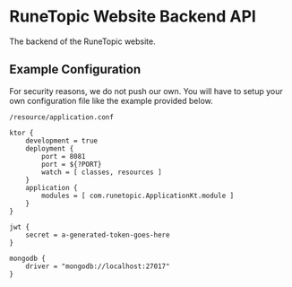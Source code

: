 # RuneTopic Website Backend API
The backend of the RuneTopic website.

## Example Configuration
For security reasons, we do not push our own. You will have to setup your own configuration file like the example provided below.

```/resource/application.conf```
```
ktor {
    development = true
    deployment {
        port = 8081
        port = ${?PORT}
        watch = [ classes, resources ]
    }
    application {
        modules = [ com.runetopic.ApplicationKt.module ]
    }
}

jwt {
    secret = a-generated-token-goes-here
}

mongodb {
    driver = "mongodb://localhost:27017"
}
```